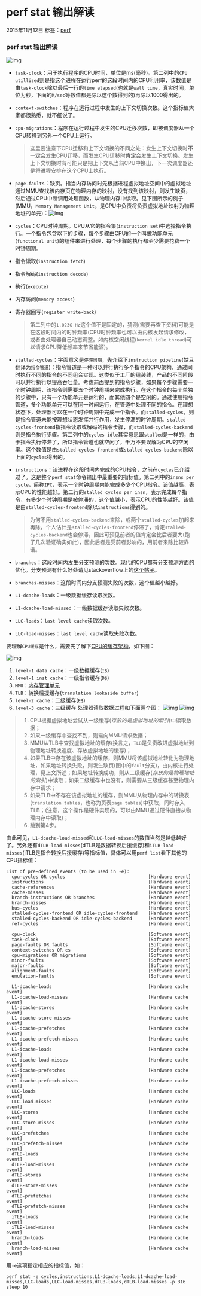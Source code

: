 # perf stat 输出解读

2015年11月12日 标签：[perf](https://zhengheng.me/tag/perf/)

### perf stat 输出解读

![img](https://zhengheng.me/content/images/2015/11/perf_1.png)

- `task-clock`：用于执行程序的CPU时间，单位是ms(毫秒)。第二列中的`CPU utillized`则是指这个进程在运行perf的这段时间内的CPU利用率，该数值是由`task-clock`除以最后一行的`time elapsed`(也就是`wall time`，真实时间，单位为秒，下面的`M/sec`等数值都是除以这个数得到的)再除以1000得出的。

- `context-switches`：程序在运行过程中发生的上下文切换次数。这个指标值大家都很熟悉，就不细说了。

- `cpu-migrations`：程序在运行过程中发生的CPU迁移次数，即被调度器从一个CPU转移到另外一个CPU上运行。

  > 这里要注意下CPU迁移和上下文切换的不同之处：发生上下文切换时**不一定**会发生CPU迁移，而发生CPU迁移时**肯定**会发生上下文切换。发生上下文切换时有可能只是把上下文从当前CPU中换出，下一次调度器还是将进程安排在这个CPU上执行。

- `page-faults`：缺页。指当内存访问时先根据进程虚拟地址空间中的虚拟地址通过MMU查找该内存页在物理内存的映射，没有找到该映射，则发生缺页，然后通过CPU中断调用处理函数，从物理内存中读取。见下图所示的例子(MMU，`Memory Management Unit`，是CPU中负责将负责虚拟地址映射为物理地址的单元)：![img](https://zhengheng.me/content/images/2015/11/perf_2.png)

- `cycles`：CPU时钟周期。CPU从它的指令集(`instruction set`)中选择指令执行。一个指令包含以下的步骤，每个步骤由CPU的一个叫做功能单元(`functional unit`)的组件来进行处理，每个步骤的执行都至少需要花费一个时钟周期。

- 指令读取(`instruction fetch`)

- 指令解码(`instruction decode`)

- 执行(`execute`)

- 内存访问(`memory access`)

- 寄存器回写(`register write-back`)

  > 第二列中的`1.023G Hz`这个值不是固定的，猜测(需要再查下资料)可能是在这段时间内的时钟频率(CPU时钟频率也可以由内核发起请求修改，或者由处理器自己动态调整。如内核空闲线程(`kernel idle thread`)可以请求CPU降低频率来节省能源)。

- `stalled-cycles`：字面意义是`停滞周期`，先介绍下`instruction pipeline`(姑且翻译为`指令管道`)：指令管道是一种可以并行执行多个指令的CPU架构，通过同时执行不同的指令的不同组合实现。这类似于工厂的组装线，产品的不同阶段可以并行执行以提高吞吐量。考虑前面提到的指令步骤，如果每个步骤需要一个时钟周期，该指令则需要五个时钟周期来完成执行。在这个指令的每个单独的步骤中，只有一个功能单元是运行的，而其他四个是空闲的。通过使用指令管道，多个功能单元可以在同一时间运行，在管道中处理不同的指令。在理想状态下，处理器可以在一个时钟周期中完成一个指令。而`stalled-cycles`，则是指令管道未能按理想状态发挥并行作用，发生停滞的时钟周期。`stalled-cycles-frontend`指指令读取或解码的指令步骤，而`stalled-cycles-backend`则是指令执行步骤。第二列中的`cycles idle`其实意思跟`stalled`是一样的，由于指令执行停滞了，所以指令管道也就空闲了，千万不要误解为CPU的空闲率。这个数值是由`stalled-cycles-frontend`或`stalled-cycles-backend`除以上面的`cycles`得出的。

- `instructions`：该进程在这段时间内完成的CPU指令，之前在`cycles`已介绍过了。这是整个`perf stat`命令输出中最重要的指标值。第二列中的`insns per cycle`，简称`IPC`，表示一个时钟周期内能完成多少个CPU指令。该值越高，表示CPU的性能越好。第二行的`stalled cycles per insn`，表示完成每个指令，有多少个时钟周期是被停滞的，这个值越小，表示CPU的性能越好。该值是由`stalled-cycles-frontend`除以`instructions`得到的。

  > 为何不用`stalled-cycles-backend`来除，或两个`stalled-cycles`加起来再除，个人估计是`stalled-cycles-frontend`停滞了，肯定`stalled-cycles-backend`也会停滞，因此可预见前者的值肯定会比后者要大(跑了几次验证确实如此)，因此后者是受前者影响的，用前者来除比较靠谱。

- `branches`：这段时间内发生分支预测的次数。现代的CPU都有分支预测方面的优化。分支预测有什么好处请见stackoverflow上的[这个帖子](http://stackoverflow.com/questions/11227809/why-is-processing-a-sorted-array-faster-than-an-unsorted-array)。

- `branches-misses`：这段时间内分支预测失败的次数，这个值越小越好。

- `L1-dcache-loads`：一级数据缓存读取次数。

- `L1-dcache-load-missed`：一级数据缓存读取失败次数。

- `LLC-loads`：`last level cache`读取次数。

- `LLC-load-misses`：`last level cache`读取失败次数。

要理解`CPU缓存`是什么，需要先了解下[CPU的缓存架构](http://baike.baidu.com/view/206014.htm)，如下图：

![img](https://zhengheng.me/content/images/2015/11/perf_3.png)

1. `level-1 data cache`：一级数据缓存(`I$`)
2. `level-1 inst cache`：一级指令缓存(`D$`)
3. `MMU`：[内存管理单元](http://baike.baidu.com/view/969924.htm)
4. `TLB`：转换后援缓存(`translation lookaside buffer`)
5. `level-2 cache`：二级缓存(`E$`)
6. `level-3 cache`：三级缓存
    处理器读取数据过程如下面两个图：
![img](https://zhengheng.me/content/images/2015/11/perf_4.png)
![img](https://zhengheng.me/content/images/2015/11/perf_5.png)

> 1. CPU根据虚拟地址尝试从一级缓存(*存放的是虚拟地址的索引*)中读取数据；
> 2. 如果一级缓存中查找不到，则需向MMU请求数据；
> 3. MMU从TLB中查找虚拟地址的缓存(换言之，`TLB`是负责改进虚拟地址到物理地址转换速度、存放虚拟地址的缓存)；
> 4. 如果TLB中存在该虚拟地址的缓存，则MMU将该虚拟地址转化为物理地址，如果地址转换失败，则发生缺页(图中的`fault`分支)，由内核进行处理，见上文所述；如果地址转换成功，则从二级缓存(*存放的是物理地址的索引*)中读取；如果二级缓存中也没有，则需要从三级缓存甚至物理内存中请求；
> 5. 如果TLB中不存在该虚拟地址的缓存，则MMU从物理内存中的转换表(`translation tables`，也称为页表`page tables`)中获取，同时存入TLB；(注意，这个操作是硬件实现的，可以由MMU通过硬件直接从物理内存中读取)；
> 6. 跳到第4步。

由此可见，`L1-dcache-load-missed`和`LLC-load-misses`的数值当然是越低越好了。另外还有`dTLB-load-misses`(dTLB是数据转换后援缓存)和`iTLB-load-misses`(iTLB是指令转换后援缓存)等指标值，具体可以用`perf list`看下其他的CPU指标值：

```shell
List of pre-defined events (to be used in -e):  
  cpu-cycles OR cycles                               [Hardware event]
  instructions                                       [Hardware event]
  cache-references                                   [Hardware event]
  cache-misses                                       [Hardware event]
  branch-instructions OR branches                    [Hardware event]
  branch-misses                                      [Hardware event]
  bus-cycles                                         [Hardware event]
  stalled-cycles-frontend OR idle-cycles-frontend    [Hardware event]
  stalled-cycles-backend OR idle-cycles-backend      [Hardware event]
  ref-cycles                                         [Hardware event]

  cpu-clock                                          [Software event]
  task-clock                                         [Software event]
  page-faults OR faults                              [Software event]
  context-switches OR cs                             [Software event]
  cpu-migrations OR migrations                       [Software event]
  minor-faults                                       [Software event]
  major-faults                                       [Software event]
  alignment-faults                                   [Software event]
  emulation-faults                                   [Software event]

  L1-dcache-loads                                    [Hardware cache event]
  L1-dcache-load-misses                              [Hardware cache event]
  L1-dcache-stores                                   [Hardware cache event]
  L1-dcache-store-misses                             [Hardware cache event]
  L1-dcache-prefetches                               [Hardware cache event]
  L1-dcache-prefetch-misses                          [Hardware cache event]
  L1-icache-loads                                    [Hardware cache event]
  L1-icache-load-misses                              [Hardware cache event]
  L1-icache-prefetches                               [Hardware cache event]
  L1-icache-prefetch-misses                          [Hardware cache event]
  LLC-loads                                          [Hardware cache event]
  LLC-load-misses                                    [Hardware cache event]
  LLC-stores                                         [Hardware cache event]
  LLC-store-misses                                   [Hardware cache event]
  LLC-prefetches                                     [Hardware cache event]
  LLC-prefetch-misses                                [Hardware cache event]
  dTLB-loads                                         [Hardware cache event]
  dTLB-load-misses                                   [Hardware cache event]
  dTLB-stores                                        [Hardware cache event]
  dTLB-store-misses                                  [Hardware cache event]
  dTLB-prefetches                                    [Hardware cache event]
  dTLB-prefetch-misses                               [Hardware cache event]
  iTLB-loads                                         [Hardware cache event]
  iTLB-load-misses                                   [Hardware cache event]
  branch-loads                                       [Hardware cache event]
  branch-load-misses                                 [Hardware cache event]
```

用`-e`选项指定相应的指标值，如：

```shell
perf stat -e cycles,instructions,L1-dcache-loads,L1-dcache-load-misses,LLC-loads,LLC-load-misses,dTLB-loads,dTLB-load-misses -p 316 sleep 10  
```